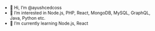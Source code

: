- 👋 Hi, I’m @ayushcedcoss
- 👀 I’m interested in Node.js, PHP, React, MongoDB, MySQL, GraphQL, Java, Python etc.
- 🌱 I’m currently learning Node.js, React

